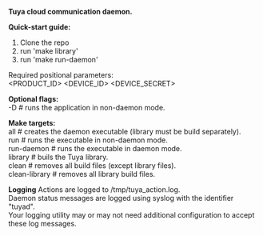 **Tuya cloud communication daemon.**

**Quick-start guide:**

1. Clone the repo
2. run 'make library'
3. run 'make run-daemon'

Required positional parameters: <br>
<PRODUCT_ID> <DEVICE_ID> <DEVICE_SECRET>

**Optional flags:** <br>
-D             # runs the application in non-daemon mode.

**Make targets:** <br>
all            # creates the daemon executable (library must be build separately). <br>
run            # runs the executable in non-daemon mode. <br>
run-daemon     # runs the executable in daemon mode. <br>
library        # buils the Tuya library. <br>
clean          # removes all build files (except library files). <br>
clean-library  # removes all library build files. <br>

**Logging**
Actions are logged to /tmp/tuya_action.log. <br>
Daemon status messages are logged using syslog with the identifier "tuyad". <br>
Your logging utility may or may not need additional configuration to accept these log messages. <br>
